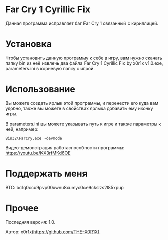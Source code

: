 # Far Cry 1 Cyrillic Fix
Данная программа исправляет баг Far Cry 1 связанный с кириллицей.

# Установка
Чтобы установить данную программу к себе в игру, вам нужно скачать папку bin из неё извлечь два файла Far Cry 1 Cyrillic Fix by x0r1x v1.0.exe, parameters.ini в корневую папку с игрой.

# Использование
Вы можете создать ярлык этой программы, и перенести его куда вам удобно, также вы можете в свойствах ярлыка добавить ему иконку игры.

В parameters.ini вы можете указывать путь к игре и также параметры к ней, например:

	Bin32\FarCry.exe -devmode

Видео-демонстрация работаспособности программы: https://youtu.be/KX3rfMKd6OE
 
 # Поддержать меня
 BTC: bc1q0ccu9pvp00xwnu8xumyc0ce9ckslzs2l85xpup
 
# Прочее 
Последняя версия: 1.0.

Автор: x0r1x(https://github.com/THE-X0R1X).
